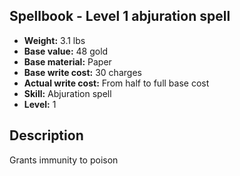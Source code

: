 ## Spellbook - Level 1 abjuration spell
- **Weight:** 3.1 lbs
- **Base value:** 48 gold
- **Base material:** Paper
- **Base write cost:** 30 charges
- **Actual write cost:** From half to full base cost
- **Skill:** Abjuration spell
- **Level:** 1
## Description
Grants immunity to poison
